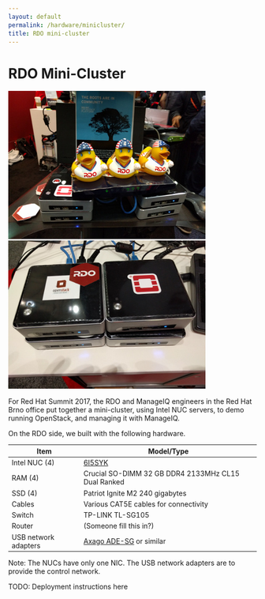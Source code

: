 ```yaml
---
layout: default
permalink: /hardware/minicluster/
title: RDO mini-cluster
---
```


# RDO Mini-Cluster

![](/images/documentation/minicluster_1_thumb.jpg)
![](/images/documentation/minicluster_2_thumb.jpg)

For Red Hat Summit 2017, the RDO and ManageIQ engineers in the Red Hat
Brno office put together a mini-cluster, using Intel NUC servers, to
demo running OpenStack, and managing it with ManageIQ.

On the RDO side, we built with the following hardware.

| Item | Model/Type |
|------|-------|
| Intel NUC (4) | [6I5SYK](https://www.intel.com/content/www/us/en/products/boards-kits/nuc/kits/nuc6i5syk.html) |
| RAM (4) | Crucial SO-DIMM 32 GB DDR4 2133MHz CL15 Dual Ranked |
| SSD (4) | Patriot Ignite M2 240 gigabytes |
| Cables  | Various CAT5E cables for connectivity |
| Switch  | TP-LINK TL-SG105 |
| Router  | (Someone fill this in?) |
| USB network adapters | [Axago ADE-SG](http://www.axagon.eu/produkty/ade-sg) or similar |


Note: The NUCs have only one NIC. The USB network adapters are to
provide the control network.

TODO: Deployment instructions here
